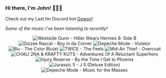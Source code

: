 ### Hi there, I'm John! 🏄🏻‍♂️

Check out my Last.fm Discord bot [Gowon](http://gowon.ca)!

_Some of the music I've been listening to recently!_


<!-- lastfm -->
<p align="center"><img src="https://lastfm.freetls.fastly.net/i/u/64s/4e0b9482ce0c447537dfcab5c9c00f90.jpg" title="Westside Gunn - Hitler Wears Hermes 8: Side B"> <img src="https://lastfm.freetls.fastly.net/i/u/64s/96cd874e4bc24e08b7b0862cb95a3b27.png" title="Dizzee Rascal - Boy in da Corner"> <img src="https://lastfm.freetls.fastly.net/i/u/64s/7d79c517b44e43e2b14b7e808c863577.png" title="Depeche Mode - Violator"> <img src="https://lastfm.freetls.fastly.net/i/u/64s/29e8b0ee8b3e5a5d491190939168ea9c.jpg" title="Blu - The Color Blu(e)"> <img src="https://lastfm.freetls.fastly.net/i/u/64s/552af1ac0196834b7e283d70e23a8863.jpg" title="TWICE - The Feels"> <img src="https://lastfm.freetls.fastly.net/i/u/64s/ec435c1a72d8608d9f0d3cbc1696d61b.jpg" title="Mid-Air Thief - Overcoat"> <img src="https://lastfm.freetls.fastly.net/i/u/64s/7999c96f25c3e6942f082a0352c6e398.jpg" title="CHALI 2NA & KRAFTY KUTS - Adventures Of A Reluctant Superhero"> <img src="https://lastfm.freetls.fastly.net/i/u/64s/0f605ea6f6dc065b79d53924d8971272.jpg" title="Injury Reserve - By the Time I Get to Phoenix"> <img src="https://lastfm.freetls.fastly.net/i/u/64s/099fa1d6fe984276a83405f77bae58ea.jpg" title="Jurassic 5 - J 5 (Deluxe Edition)"> <img src="https://lastfm.freetls.fastly.net/i/u/64s/e89712ce64e748e2960135803cea6160.png" title="Depeche Mode - Music for the Masses"> </p>
